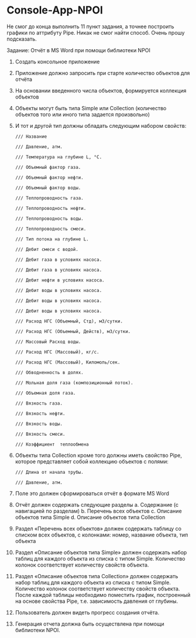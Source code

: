 # Console-App-NPOI

Не смог до конца выполнить 11 пункт задания, а точнее построить графики по аттрибуту Pipe. Никак не смог найти способ. Очень прошу подсказать. 

Задание: Отчёт в MS Word при помощи библиотеки NPOI
1)	Создать консольное приложение
2)	Приложение должно запросить при старте количество объектов для отчёта
3)	На основании введенного числа объектов, формируется коллекция объектов
4)	Объекты могут быть типа Simple или Collection (количество объектов того или иного типа задается произвольно)
5)	И тот и другой тип должны обладать следующим набором свойств:

        /// Название

        /// Давление, атм.

        /// Температура на глубине L, °С.

        /// Объемный фактор газа.

        /// Объемный фактор нефти.

        /// Объемный фактор воды.

        /// Теплопроводность газа.

        /// Теплопроводность нефти.

        /// Теплопроводность воды.

        /// Теплопроводность смеси.

        /// Тип потока на глубине L.

        /// Дебит смеси с водой.      

        /// Дебит газа в условиях насоса.

        /// Дебит газа в условиях насоса.

        /// Дебит нефти в условиях насоса.

        /// Дебит воды в условиях насоса.

        /// Дебит воды в условиях насоса.

        /// Дебит воды в условиях насоса.

        /// Расход НГС (Объемный, Стд), м3/сутки.

        /// Расход НГС (Объемный, Действ), м3/сутки.

        /// Массовый Расход воды.

        /// Расход НГС (Массовый), кг/с.

        /// Расход НГС (Массовый), Киломоль/сек.

        /// Обводненность в долях.

        /// Мольная доля газа (композиционный поток).

        /// Объемная доля газа.

        /// Вязкость газа.

        /// Вязкость нефти.

        /// Вязкость воды.

        /// Вязкость смеси.

        /// Коэффициент  теплообмена

6)	Объекты типа Collection кроме того должны иметь свойство Pipe, которое представляет собой коллекцию объектов с полями:

        /// Длина от начала трубы.

        /// Давление, атм.

7)	Поле это должен сформироваться отчёт в формате MS Word
8)	Отчёт должен содержать следующие разделы
a.	Содержание (с навигацией по разделам)
b.	Перечень всех объектов
c.	Описание объектов типа Simple
d.	Описание объектов типа Collection
9)	Раздел «Перечень всех объектов» должен содержать таблицу со списком всех объектов, с колонками: номер, название объекта, тип объекта
10)	Раздел «Описание объектов типа Simple» должен содержать набор таблиц для каждого объекта из списка с типом Simple. Количество колонок соответствует количеству свойств объекта.
11)	Раздел «Описание объектов типа Collection» должен содержать набор таблиц для каждого объекта из списка с типом Simple. Количество колонок соответствует количеству свойств объекта. После каждой таблицы необходимо поместить график, построенный на основе свойства Pipe, т.е. зависимость давления от глубины.
12)	Пользователь должен видеть прогресс создания отчёта.
13)	Генерация отчета должна быть осуществлена при помощи библиотеки  NPOI.
